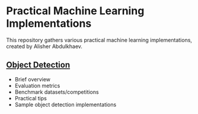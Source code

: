 # Practical Machine Learning Implementations
This repository gathers various practical machine learning implementations, created by Alisher Abdulkhaev.

## [Object Detection](https://github.com/Machine-Learning-Tokyo/practical-ml-implementations/blob/master/object_detection/README.md)
- Brief overview
- Evaluation metrics
- Benchmark datasets/competitions
- Practical tips
- Sample object detection implementations

